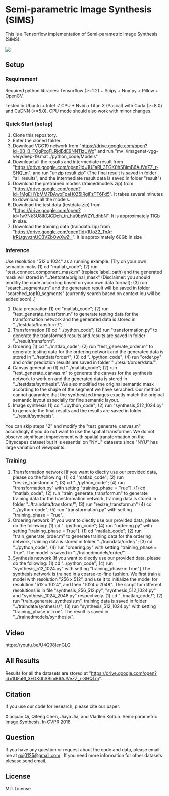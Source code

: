 # Semi-parametric Image Synthesis (SIMS)

This is a Tensorflow implementation of Semi-parametric Image Synthesis (SIMS).

<img src="./overallpipeline.png"/>

## Setup

### Requirement
Required python libraries: Tensorflow (>=1.2) + Scipy + Numpy + Pillow + OpenCV.

Tested in Ubuntu + Intel i7 CPU + Nvidia Titan X (Pascal) with Cuda (>=8.0) and CuDNN (>=5.0). CPU mode should also work with minor changes.

### Quick Start (setup)
1. Clone this repository.
2. Enter the cloned folder.
3. Download VGG19 network from "https://drive.google.com/open?id=0B_B_FOgPxgFLRjdEdE9NNTlzUWc" and  run  "mv ./imagenet-vgg-verydeep-19.mat ./python_code/Models"
4. Download all the results and intermediate result from "https://drive.google.com/open?id=1UFaRl_3EGK0hSBlmB6AJVeZZ_r-SHQLm", and run "unzip result.zip" (The final result is saved in folder "all_results", and the intermediate result data is saved in folder "result")
5. Download the pretrained models (trainedmodels.zip) from "https://drive.google.com/open?id=1MgEHYbMM7DAwoFpaH0Z5IRglFzTT6Fd5". It takes several minutes to download all the models.
6. Download the test data (testdata.zip) from "https://drive.google.com/open?id=1w7Nk3U8lKGlCDch_tn_hu9bpWZYLdhbN". It is approximately 11Gb in size. 
7. Download the training data (traindata.zip) from "https://drive.google.com/open?id=1UoZ2_TnA-IrRLtgvvznUO3VZbOwXwZI-". It is approximately 60Gb in size


### Inference
Use resolution "512 x 1024" as a running example.
[Try on your own semantic maks
(1) cd "matlab_code";
(2) run "test_connect_component_mask.m" (replace label_path) and the generated mask will stored in "../testdata/original_mask" (Disclaimer: you should modifiy the code according based on your own data format);
(3) run "search_segments.m"  and the generated result will be saved in folder "searched_top10_segments" (currently search based on  context iou will be added soon) .]
1. Data preparation
 (1) cd "matlab_code"; 
 (2) run "test_generate_transform.m" to generate testing data for the transformation network and the generated data is stored in  "../testdata/transform/";
2. Transformation
(1) cd "../python_code";
(2) run "transformation.py" to generate the transformed results and results are saved in folder "../result/transform".
3. Ordering
 (1) cd "../matlab_code";
 (2) run "test_generate_order.m" to generate testing data for the ordering network and the generated data is stored in "../testdata/order/";
 (3) cd "../python_code";
 (4) run "order.py" and order prediction results are saved in folder "../result/order/data/".
5. Canvas generation
 (1) cd "../matlab_code"; 
 (2) run "test_generate_canvas.m" to generate the canvas for the synthesis network to work on and the generated data is stored in "../testdata/synthesis".
 We also modified the original semantic mask according to the shape of the segment we have serached. Our method cannot guarantee that the synthesized images exactly match the original semantic layout especially for fine semantic layout.
6. Image synthesis
(1) cd "../python_code";
(2) run "synthesis_512_1024.py" to generate the final results and the results are saved in folder "../result/synthesis".

You can skip steps "2" and modify the "test_generate_canvas.m" accordingly if you do not want to use the spatial transformer. We do not observe significant improvement with spatial transformation on the Cityscapes dataset but it is essential on "NYU" datasets since "NYU" has large variation of viewpoints.

### Training
1. Transformation network
[If you want to diectly use our provided data, please do the following: (1) cd "matlab_code"; (2) run "resize_transform.m"; (3) cd "../python_code"; (4) run "transformation.py" with setting "training_phase = True"].
(1) cd "matlab_code";
(2) run "train_generate_transform.m" to generate training data for the transformation network, training data is stored in folder "../traindata/transform/";
(3) run "resize_transform.m"
(4) cd "../python-code";
(5) run "transformation.py" with setting "training_phase = True".
2. Ordering network
[If you want to diectly use our provided data, please do the following: (1) cd "../python_code"; (4) run "ordering.py" with setting "training_phase = True"].
(1) cd "matlab_code";
(2) run "train_generate_order.m" to generate training data for the ordering network, training data is stored in folder "../traindata/order/";
(3) cd "../python_code";
(4) run "ordering.py" with setting "training_phase = True". The model is saved in "../trainedmodels/order/".
3. Synthesis network
[If you want to diectly use our provided data, please do the following: (1) cd "../python_code"; (4) run "synthesis_512_1024.py" with setting "training_phase = True"]
The synthesis network is trained in a coarse-to-fine fashion. We first train a model with resolution "256 x 512", and use it to initialize the model for resolution "512 x 1024", and then "1024 x 2048". The script for different resolutions is in file "synthesis_256_512.py", "synthesis_512_1024.py" and "synthesis_1024_2048.py" respectively.
(1) cd "../matlab_code/";
(2) run "train_generate_synthesis.m", training data is saved in folder "../traindata/synthesis/";
(3) run "synthesis_512_1024.py" with setting "training_phase = True". The result is saved in "../trainedmodels/synthesis/".

## Video
https://youtu.be/U4Q98lenGLQ

## All Results
Results for all the datasets are stored at "https://drive.google.com/open?id=1UFaRl_3EGK0hSBlmB6AJVeZZ_r-SHQLm".

## Citation
If you use our code for research, please cite our paper:

Xiaojuan Qi, Qifeng Chen, Jiaya Jia, and Vladlen Koltun. Semi-parametric Image Synthesis. In CVPR 2018.

## Question
If you have any question or request about the code and data, please email me at qxj0125@gmail.com . If you need more information for other datasets plesase send email. 

## License
MIT License
